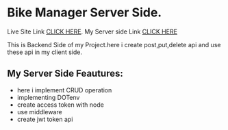 # Bike Manager Server Side.
Live Site Link [CLICK HERE](https://bike-manager-4766c.web.app/).
My Server side Link [CLICK HERE](https://stark-oasis-89448.herokuapp.com/)

This is Backend Side of my Project.here i  create post,put,delete api and use these api in my client side.

## My Server Side Feautures:
* here i implement CRUD operation
* implementing DOTenv
* create access token with node
* use middleware
* create jwt token api